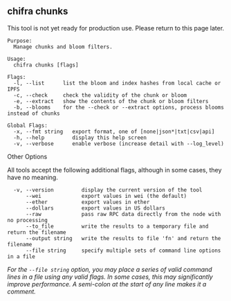 ## chifra chunks

This tool is not yet ready for production use. Please return to this page later.

```[plaintext]
Purpose:
  Manage chunks and bloom filters.

Usage:
  chifra chunks [flags]

Flags:
  -l, --list      list the bloom and index hashes from local cache or IPFS
  -c, --check     check the validity of the chunk or bloom
  -e, --extract   show the contents of the chunk or bloom filters
  -b, --blooms    for the --check or --extract options, process blooms instead of chunks

Global Flags:
  -x, --fmt string   export format, one of [none|json*|txt|csv|api]
  -h, --help         display this help screen
  -v, --verbose      enable verbose (increase detail with --log_level)
```

Other Options

All tools accept the following additional flags, although in some cases, they have no meaning.

```[plaintext]
  -v, --version         display the current version of the tool
      --wei             export values in wei (the default)
      --ether           export values in ether
      --dollars         export values in US dollars
      --raw             pass raw RPC data directly from the node with no processing
      --to_file         write the results to a temporary file and return the filename
      --output string   write the results to file 'fn' and return the filename
      --file string     specify multiple sets of command line options in a file
```

*For the `--file string` option, you may place a series of valid command lines in a file using any valid flags. In some cases, this may significantly improve performance. A semi-colon at the start of any line makes it a comment.*
